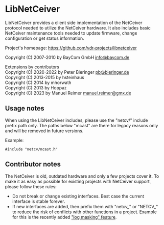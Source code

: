 LibNetCeiver
============

LibNetCeiver provides a client side implementation of the NetCeiver protocol needed to utilize the NetCeiver hardware. It also includes basic NetCeiver maintenance tools needed to update firmware, change configuration or get status information.

Project's homepage:
https://github.com/vdr-projects/libnetceiver

Copyright (C) 2007-2010 by BayCom GmbH <info@baycom.de>

Extensions by contributors  
Copyright (C) 2020-2022 by Peter Bieringer <pb@bieringer.de>  
Copyright (C) 2013-2015 by hsteinhaus  
Copyright (C) 2014      by mhorwath  
Copyright (C) 2013      by Hoppaz  
Copyright (C) 2023      by Manuel Reimer <manuel.reimer@gmx.de>

Usage notes
-----------

When using the LibNetCeiver includes, please use the "netcv/" include prefix path only. The paths below "mcast" are there for legacy reasons only and will be removed in future versions.

Example:
```
#include "netcv/mcast.h"
```

Contributor notes
-----------------

The NetCeiver is old, outdated hardware and only a few projects cover it. To make it as easy as possible for existing projects with NetCeiver support, please follow these rules:

- Do not break or change existing interfaces. Best case the current interface is stable forever.
- If new interfaces are added, then prefix them with "netcv_" or "NETCV_" to reduce the risk of conflicts with other functions in a project. Example for this is the recently added ["log masking" feature](https://github.com/vdr-projects/libnetceiver/blob/master/lib/logging.h).
